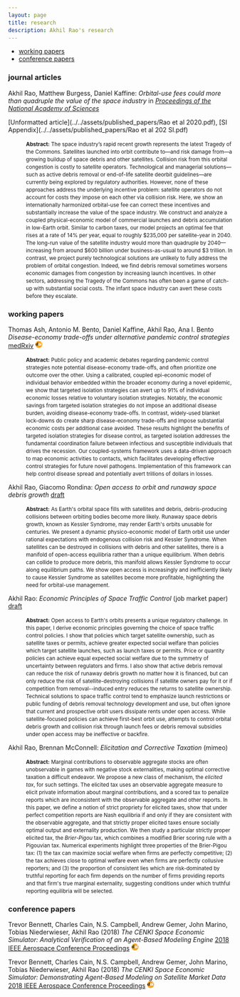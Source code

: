 ```yaml
---
layout: page
title: research
description: Akhil Rao's research
---
```


<style type="text/css">
<!--
.tab { margin-left: 40px; }
-->
</style>

<div class="navbar">
    <div class="navbar-inner">
        <ul class="nav">
            <li><a href="#working papers">working papers</a></li>
            <li><a href="#conference papers">conference papers</a></li>
        </ul>
    </div>
</div>

### <a name="journal articles"></a>journal articles

Akhil Rao, Matthew Burgess, Daniel Kaffine: *Orbital-use fees could more than quadruple the value of the space industry* in [*Proceedings of the National Academy of Sciences*](https://www.pnas.org/content/117/23/12756/) 

[Unformatted article](../../assets/published_papers/Rao et al 2020.pdf), [SI Appendix](../../assets/published_papers/Rao et al 202 SI.pdf)

<p class="tab">
	<small>
		<b>Abstract:</b> The space industry’s rapid recent growth represents the latest Tragedy of the Commons. Satellites launched into orbit contribute to&mdash;and risk damage from&mdash;a growing  buildup of space debris and other satellites. Collision risk from this orbital congestion is costly to satellite operators. Technological and managerial solutions&mdash;such as active debris removal or end-of-life satellite deorbit guidelines&mdash;are currently being explored by regulatory authorities. However, none of these approaches address the underlying incentive problem: satellite operators do not account for costs they impose on each other via collision risk. Here, we show an internationally harmonized orbital-use fee can correct these incentives and substantially increase the value of the space industry. We construct and analyze a coupled physical-economic model of commercial launches and debris accumulation in low-Earth orbit. Similar to carbon taxes, our model projects an optimal fee that rises at a rate of 14% per year, equal to roughly $235,000 per satellite-year in 2040. The long-run value of the satellite industry would more than quadruple by 2040&mdash;increasing from around $600 billion under business-as-usual to around $3 trillion. In contrast, we project  purely technological solutions are unlikely to fully address the problem of orbital congestion. Indeed, we find debris removal sometimes worsens economic damages from congestion by increasing launch incentives. In other sectors, addressing the Tragedy of the Commons has often been a game of catch-up with substantial social costs. The infant space industry can avert these costs before they escalate.
	</small>
</p>


### <a name="working papers"></a>working papers

Thomas Ash, Antonio M. Bento, Daniel Kaffine, Akhil Rao, Ana I. Bento *Disease-economy trade-offs under alternative pandemic control strategies* [medRxiv](https://www.medrxiv.org/content/10.1101/2021.02.12.21251599v1) [![doi](icons16/doi-icon.png)](https://doi.org/10.1101/2021.02.12.21251599 )

<p class="tab">
	<small>
		<b>Abstract:</b> Public policy and academic debates regarding pandemic control strategies note potential disease-economy trade-offs, and often prioritize one outcome over the other. Using a calibrated, coupled epi-economic model of individual behavior embedded within the broader economy during a novel epidemic, we show that targeted isolation strategies can avert up to 91% of individual economic losses relative to voluntary isolation strategies. Notably, the economic savings from targeted isolation strategies do not impose an additional disease burden, avoiding disease-economy trade-offs. In contrast, widely-used blanket lock-downs do create sharp disease-economy trade-offs and impose substantial economic costs per additional case avoided. These results highlight the benefits of targeted isolation strategies for disease control, as targeted isolation addresses the fundamental coordination failure between infectious and susceptible individuals that drives the recession. Our coupled-systems framework uses a data-driven approach to map economic activities to contacts, which facilitates developing effective control strategies for future novel pathogens. Implementation of this framework can help control disease spread and potentially avert trillions of dollars in losses.
	</small>
</p>

Akhil Rao, Giacomo Rondina: *Open access to orbit and runaway space debris growth* [draft](../../assets/working_papers/Cost_in_Space.pdf)

<p class="tab">
	<small>
		<b>Abstract:</b> As Earth's orbital space fills with satellites and debris, debris-producing collisions between orbiting bodies become more likely. Runaway space debris growth, known as Kessler Syndrome, may render Earth's orbits unusable for centuries. We present a dynamic physico-economic model of Earth orbit use under rational expectations with endogenous collision risk and Kessler Syndrome. When satellites can be destroyed in collisions with debris and other satellites, there is a manifold of open-access equilibria rather than a unique equilibrium. When debris can collide to produce more debris, this manifold allows Kessler Syndrome to occur along equilibrium paths. We show open access is increasingly and inefficiently likely to cause Kessler Syndrome as satellites become more profitable, highlighting the need for orbital-use management.
	</small>
</p>

Akhil Rao: *Economic Principles of Space Traffic Control* (job market paper) [draft](../../assets/working_papers/Economic_Principles_of_Space_Traffic_Control.pdf)

<p class="tab">
	<small>
		<b>Abstract:</b> Open access to Earth's orbits presents a unique regulatory challenge. In this paper, I derive economic principles governing the choice of space traffic control policies. I show that policies which target satellite ownership, such as satellite taxes or permits, achieve greater expected social welfare than policies which target satellite launches, such as launch taxes or permits. Price or quantity policies can achieve equal expected social welfare due to the symmetry of uncertainty between regulators and firms. I also show that active debris removal can reduce the risk of runaway debris growth no matter how it is financed, but can only reduce the risk of satellite-destroying collisions if satellite owners pay for it or if competition from removal--induced entry reduces the returns to satellite ownership. Technical solutions to space traffic control tend to emphasize launch restrictions or public funding of debris removal technology development and use, but often ignore that current and prospective orbit users dissipate rents under open access. While satellite-focused policies can achieve first-best orbit use, attempts to control orbital debris growth and collision risk through launch fees or debris removal subsidies under open access may be ineffective or backfire.
	</small>
</p>

Akhil Rao, Brennan McConnell: *Elicitation and Corrective Taxation* (mimeo) <!--[draft](../../assets/working_papers/Elicitation_and_Corrective_Taxation.pdf)-->

<p class="tab">
	<small>
		<b>Abstract:</b> Marginal contributions to observable aggregate stocks are often unobservable in games with negative stock externalities, making optimal corrective taxation a difficult endeavor. We propose a new class of mechanism, the <i>elicited tax</i>, for such settings. The elicited tax uses an observable aggregate measure to elicit private information about marginal contributions, and a scored tax to penalize reports which are inconsistent with the observable aggregate and other reports. In this paper, we define a notion of strict propriety for elicited taxes, show that under perfect competition reports are Nash equilibria if and only if they are consistent with the observable aggregate, and that strictly proper elicited taxes ensure socially optimal output and externality production. We then study a particular strictly proper elicited tax, the <i>Brier-Pigou</i> tax, which combines a modified Brier scoring rule with a Pigouvian tax. Numerical experiments highlight three properties of the Brier-Pigou tax: (1) the tax can maximize social welfare when firms are perfectly competitive; (2) the tax achieves close to optimal welfare even when firms are perfectly collusive reporters; and (3) the proportion of consistent lies which are risk-dominated by truthful reporting for each firm depends on the number of firms providing reports and that firm's true marginal externality, suggesting conditions under which truthful reporting equilibria will be selected.
	</small>
</p>


### <a name="conference papers"></a>conference papers
Trevor Bennett, Charles Cain, N.S. Campbell, Andrew Gemer, John Marino, Tobias Niederwieser, Akhil Rao (2018) *The CENKI Space Economic Simulator: Analytical Verification of an Agent-Based Modeling Engine* [2018 IEEE Aerospace Conference Proceedings](https://ieeexplore.ieee.org/document/8396369/) [![doi](icons16/doi-icon.png)](https://doi.org/10.1109/AERO.2018.8396369)

Trevor Bennett, Charles Cain, N.S. Campbell, Andrew Gemer, John Marino, Tobias Niederwieser, Akhil Rao (2018) *The CENKI Space Economic Simulator: Demonstrating Agent-Based Modeling on Satellite Market Data* [2018 IEEE Aerospace Conference Proceedings](https://ieeexplore.ieee.org/document/8396565/) [![doi](icons16/doi-icon.png)](https://doi.org/10.1109/AERO.2018.8396565)
